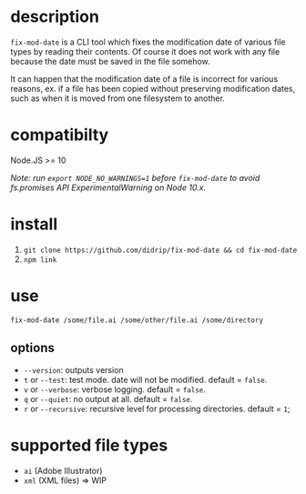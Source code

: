 # description

`fix-mod-date` is a CLI tool which fixes the modification date of various file types by reading their contents. Of course it does not work with any file because the date must be saved in the file somehow.

It can happen that the modification date of a file is incorrect for various reasons, ex. if a file has been copied without preserving modification dates, such as when it is moved from one filesystem to another.

# compatibilty

Node.JS >= 10

*Note: run `export NODE_NO_WARNINGS=1` before `fix-mod-date` to avoid fs.promises API ExperimentalWarning on Node 10.x.*

# install

1. `git clone https://github.com/didrip/fix-mod-date && cd fix-mod-date`
2. `npm link`

# use

`fix-mod-date /some/file.ai /some/other/file.ai /some/directory`

## options

- `--version`: outputs version
- `t` or `--test`: test mode. date will not be modified. default = `false`.
- `v` or `--verbose`: verbose logging. default = `false`.
- `q` or `--quiet`: no output at all. default = `false`.
- `r` or `--recursive`: recursive level for processing directories. default = `1`;

# supported file types

- `ai` (Adobe Illustrator)
- `xml` (XML files) => WIP